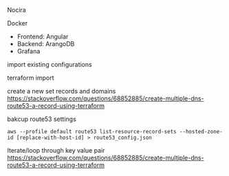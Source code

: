 
Nocira

Docker
- Frontend: Angular
- Backend: ArangoDB
- Grafana

import existing configurations

terraform import

create a new set records and domains 
https://stackoverflow.com/questions/68852885/create-multiple-dns-route53-a-record-using-terraform



bakcup route53 settings
```
aws --profile default route53 list-resource-record-sets --hosted-zone-id [replace-with-host-id] > route53_config.json
```

Iterate/loop through key value pair
https://stackoverflow.com/questions/68852885/create-multiple-dns-route53-a-record-using-terraform
